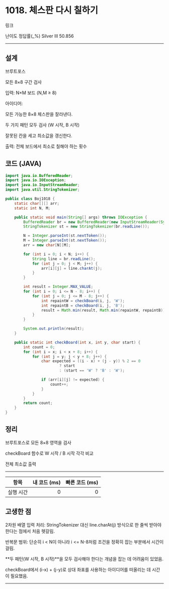 # 1018. 체스판 다시 칠하기
링크

난이도  정답률(_%)
Silver III  50.856

---

## 설계
브루트포스

모든 8×8 구간 검사

입력: N×M 보드 (N,M ≥ 8)

아이디어:

모든 가능한 8×8 체스판을 잘라낸다.

두 가지 패턴 모두 검사 (W 시작, B 시작)

잘못된 칸을 세고 최소값을 갱신한다.

출력: 전체 보드에서 최소로 칠해야 하는 횟수


## 코드 (JAVA)
```java
import java.io.BufferedReader;
import java.io.IOException;
import java.io.InputStreamReader;
import java.util.StringTokenizer;

public class Boj1018 {
    static char[][] arr;
    static int N, M;

    public static void main(String[] args) throws IOException {
        BufferedReader br = new BufferedReader(new InputStreamReader(System.in));
        StringTokenizer st = new StringTokenizer(br.readLine());

        N = Integer.parseInt(st.nextToken());
        M = Integer.parseInt(st.nextToken());
        arr = new char[N][M];

        for (int i = 0; i < N; i++) {
            String line = br.readLine();
            for (int j = 0; j < M; j++) {
                arr[i][j] = line.charAt(j);
            }
        }

        int result = Integer.MAX_VALUE;
        for (int i = 0; i <= N - 8; i++) {
            for (int j = 0; j <= M - 8; j++) {
                int repaintW = checkBoard(i, j, 'W');
                int repaintB = checkBoard(i, j, 'B');
                result = Math.min(result, Math.min(repaintW, repaintB));
            }
        }

        System.out.println(result);
    }

    public static int checkBoard(int x, int y, char start) {
        int count = 0;
        for (int i = x; i < x + 8; i++) {
            for (int j = y; j < y + 8; j++) {
                char expected = ((i - x) + (j - y)) % 2 == 0
                        ? start
                        : (start == 'W' ? 'B' : 'W');

                if (arr[i][j] != expected) {
                    count++;
                }
            }
        }
        return count;
    }
}

```
## 정리
브루트포스로 모든 8×8 영역을 검사

checkBoard 함수로 W 시작 / B 시작 각각 비교 

전체 최소값 출력

---

| 항목 | 내 코드 (ms) | 빠른 코드 (ms) |
|:---:|---:|---:|
| 실행 시간 | 0 | 0 |

## 고생한 점
2차원 배열 입력 처리: StringTokenizer 대신 line.charAt(j) 방식으로 한 줄씩 받아야 한다는 점에서 처음 헷갈림.

반복문 범위: 단순히 i < N이 아니라 i <= N-8처럼 조건을 정확히 잡는 부분에서 시간이 걸림.

**두 패턴(W 시작, B 시작)**을 모두 검사해야 한다는 개념을 잡는 데 어려움이 있었음.

checkBoard에서 (i-x) + (j-y)로 상대 좌표를 사용하는 아이디어를 떠올리는 데 시간이 필요했음.

---